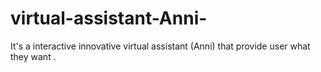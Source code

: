 # virtual-assistant-Anni-
It's a interactive innovative  virtual assistant (Anni) that provide user what they want . 
